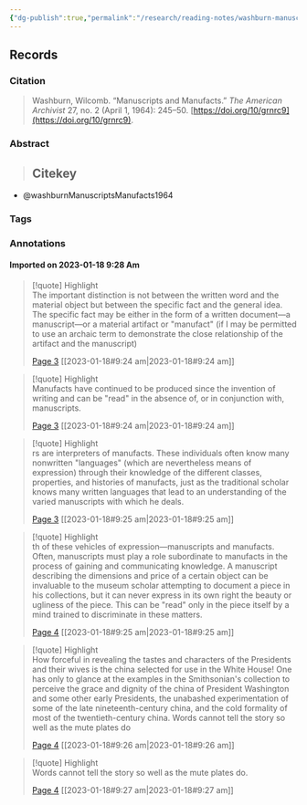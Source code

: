 ```yaml
---
{"dg-publish":true,"permalink":"/research/reading-notes/washburn-manuscripts-manufacts1964/","tags":["gardenEntry"]}
---
```



## Records

### Citation

> Washburn, Wilcomb. “Manuscripts and Manufacts.” _The American Archivist_ 27, no. 2 (April 1, 1964): 245–50. [https://doi.org/10/grnrc9](https://doi.org/10/grnrc9).

### Abstract

>## Citekey
- @washburnManuscriptsManufacts1964

### Tags

### Annotations



#### Imported on 2023-01-18 9:28 Am

> [!quote] Highlight  
> The important distinction is not between the written word and the material object but between the specific fact and the general idea. The specific fact may be either in the form of a written document—a manuscript—or a material artifact or "manufact" (if I may be permitted to use an archaic term to demonstrate the close relationship of the artifact and the manuscript)
>
> [Page 3](zotero://open-pdf/library/items/GAE9T6BT?page=3) [[2023-01-18#9:24 am\|2023-01-18#9:24 am]]

> [!quote] Highlight  
> Manufacts have continued to be produced since the invention of writing and can be "read" in the absence of, or in conjunction with, manuscripts.
>
> [Page 3](zotero://open-pdf/library/items/GAE9T6BT?page=3) [[2023-01-18#9:24 am\|2023-01-18#9:24 am]]

> [!quote] Highlight  
> rs are interpreters of manufacts. These individuals often know many nonwritten "languages" (which are nevertheless means of expression) through their knowledge of the different classes, properties, and histories of manufacts, just as the traditional scholar knows many written languages that lead to an understanding of the varied manuscripts with which he deals.
>
> [Page 3](zotero://open-pdf/library/items/GAE9T6BT?page=3) [[2023-01-18#9:25 am\|2023-01-18#9:25 am]]

> [!quote] Highlight  
> th of these vehicles of expression—manuscripts and manufacts. Often, manuscripts must play a role subordinate to manufacts in the process of gaining and communicating knowledge. A manuscript describing the dimensions and price of a certain object can be invaluable to the museum scholar attempting to document a piece in his collections, but it can never express in its own right the beauty or ugliness of the piece. This can be "read" only in the piece itself by a mind trained to discriminate in these matters.
>
> [Page 4](zotero://open-pdf/library/items/GAE9T6BT?page=4) [[2023-01-18#9:25 am\|2023-01-18#9:25 am]]

> [!quote] Highlight  
> How forceful in revealing the tastes and characters of the Presidents and their wives is the china selected for use in the White House! One has only to glance at the examples in the Smithsonian's collection to perceive the grace and dignity of the china of President Washington and some other early Presidents, the unabashed experimentation of some of the late nineteenth-century china, and the cold formality of most of the twentieth-century china. Words cannot tell the story so well as the mute plates do
>
> [Page 4](zotero://open-pdf/library/items/GAE9T6BT?page=4) [[2023-01-18#9:26 am\|2023-01-18#9:26 am]]

> [!quote] Highlight  
> Words cannot tell the story so well as the mute plates do.
>
> [Page 4](zotero://open-pdf/library/items/GAE9T6BT?page=4) [[2023-01-18#9:27 am\|2023-01-18#9:27 am]]




